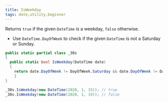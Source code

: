 ```yaml
---
title: IsWeekday
tags: date,utility,beginner
---
```


Returns `true` if the given `DateTime` is a weekday, `false` otherwise.

- Use `DateTime.DayOfWeek` to check if the given `DateTime` is not a Saturday or Sunday.

```csharp
public static partial class _30s 
{
  public static bool IsWeekday(DateTime date) 
  {
    return date.DayOfWeek != DayOfWeek.Saturday && date.DayOfWeek != DayOfWeek.Sunday;
    }
}
```

```csharp
_30s.IsWeekday(new DateTime(2020, 1, 15)); // true
_30s.IsWeekday(new DateTime(2020, 1, 19)); // false
```
